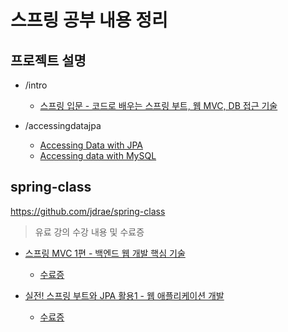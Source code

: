 # 스프링 공부 내용 정리

## 프로젝트 설명

* /intro

    * [스프링 입문 - 코드로 배우는 스프링 부트, 웹 MVC, DB 접근 기술](https://www.inflearn.com/course/%EC%8A%A4%ED%94%84%EB%A7%81-%EC%9E%85%EB%AC%B8-%EC%8A%A4%ED%94%84%EB%A7%81%EB%B6%80%ED%8A%B8/dashboard)
* /accessingdatajpa

    * [Accessing Data with JPA](https://spring.io/guides/gs/accessing-data-jpa/)
    * [Accessing data with MySQL](https://spring.io/guides/gs/accessing-data-mysql/)

## spring-class
https://github.com/jdrae/spring-class

> 유료 강의 수강 내용 및 수료증

* [스프링 MVC 1편 - 백엔드 웹 개발 핵심 기술](https://www.inflearn.com/course/%EC%8A%A4%ED%94%84%EB%A7%81-mvc-1/dashboard)

    * [수료증](https://github.com/jdrae/spring-practice/blob/master/certificate/mvc.png)

* [실전! 스프링 부트와 JPA 활용1 - 웹 애플리케이션 개발](https://www.inflearn.com/course/%EC%8A%A4%ED%94%84%EB%A7%81%EB%B6%80%ED%8A%B8-JPA-%ED%99%9C%EC%9A%A9-1/dashboard) 
    
    * [수료증](https://github.com/jdrae/spring-practice/blob/master/certificate/jpa.png)
